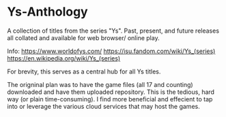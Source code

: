 # Ys-Anthology
A collection of titles from the series "Ys". Past, present, and future releases all collated and available for web browser/ online play.

Info: 
https://www.worldofys.com/
https://isu.fandom.com/wiki/Ys_(series)
https://en.wikipedia.org/wiki/Ys_(series)

For brevity, this serves as a central hub for all Ys titles. 

The origninal plan was to have the game files (all 17 and counting) downloaded and have them uploaded repository. This is the tedious, hard way (or plain time-consuming). I find more beneficial and effecient to tap into or leverage the various cloud services that may host the games.
